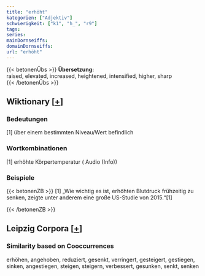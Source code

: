 ```yaml
---
title: "erhöht"
kategorien: ["Adjektiv"]
schwierigkeit: ["k1", "h_", "r9"]
tags:
series:
mainDornseiffs:
domainDornseiffs:
url: "erhöht"
---
```


{{< betonenÜbs >}}
**Übersetzung:**  
raised, elevated, increased, heightened, intensified, higher, sharp  
{{< /betonenÜbs >}}

## Wiktionary [[+](https://de.wiktionary.org/wiki/erhöht)]

### Bedeutungen
[1] über einem bestimmten Niveau/Wert befindlich  

### Wortkombinationen
[1] erhöhte Körpertemperatur ( Audio (Info))  

### Beispiele
{{< betonenZB >}}
[1] „Wie wichtig es ist, erhöhten Blutdruck frühzeitig zu senken, zeigte unter anderem eine große US-Studie von 2015.“[1]  

{{< /betonenZB >}}

## Leipzig Corpora [[+](https://corpora.uni-leipzig.de/en/res?word=erhöht&corpusId=deu_newscrawl-public_2018)]


### Similarity based on Cooccurrences
erhöhen, angehoben, reduziert, gesenkt, verringert, gesteigert, gestiegen, sinken, angestiegen, steigen, steigern, verbessert, gesunken, senkt, senken

